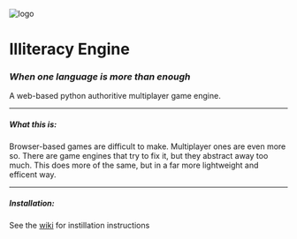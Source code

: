![logo](https://github.com/mrmcscreamypant/illiteracy-engine/assets/78570980/113eb946-44cc-458f-8c91-2f7995e89dcf)<h1>Illiteracy Engine</h1>
<h3><i>When one language is more than enough</i></h3>

A web-based python authoritive multiplayer game engine.
<hr>
<h5>What this is:</h5>
Browser-based games are difficult to make. Multiplayer ones are even more so. There are game engines that try to fix it,
but they abstract away too much. This does more of the same, but in a far more lightweight and efficent way.
<hr>
<h5>Installation:</h5>
See the <a href="https://github.com/mrmcscreamypant/illiteracy-engine/wiki">wiki</a> for instillation instructions
